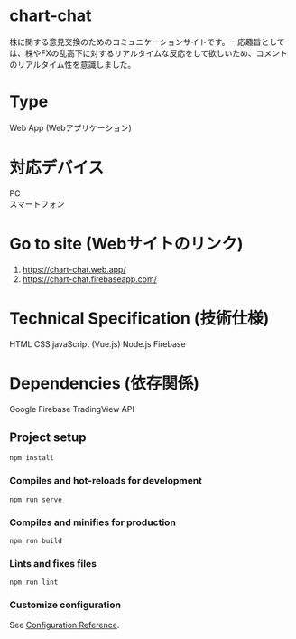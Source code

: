 # chart-chat
株に関する意見交換のためのコミュニケーションサイトです。一応趣旨としては、株やFXの乱高下に対するリアルタイムな反応をして欲しいため、コメントのリアルタイム性を意識しました。

# Type
Web App (Webアプリケーション)

# 対応デバイス
PC  
スマートフォン  

# Go to site (Webサイトのリンク)
1. https://chart-chat.web.app/
2. https://chart-chat.firebaseapp.com/

# Technical Specification (技術仕様)
HTML CSS
javaScript (Vue.js)
Node.js
Firebase


# Dependencies (依存関係)
Google Firebase
TradingView API


## Project setup
```
npm install
```

### Compiles and hot-reloads for development
```
npm run serve
```

### Compiles and minifies for production
```
npm run build
```

### Lints and fixes files
```
npm run lint
```

### Customize configuration
See [Configuration Reference](https://cli.vuejs.org/config/).
